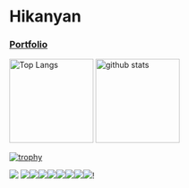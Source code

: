 # Hikanyan


### [Portfolio](https://Hikanyan.wixsite.com/Hikanyan-portfolio)
<p align="left"> 
  <img alt="Top Langs" height="150px" src="https://github-readme-stats.vercel.app/api/top-langs/?username=Hikanyan&layout=compact&count_private=true&show_icons=true&theme=dracula" />
  <img alt="github stats" height="150px" src="https://github-readme-stats.vercel.app/api?username=Hikanyan&count_private=true&show_icons=true&show_icons=true&theme=dracula" />
</p>

[![trophy](https://github-profile-trophy.vercel.app/?username=Hikanyan&theme=dracula)](https://github.com/ryo-ma/github-profile-trophy)

![](https://github-profile-summary-cards.vercel.app/api/cards/profile-details?username=Hikanyan&theme=dark)
![](https://github-profile-summary-cards.vercel.app/api/cards/profile-details?username=Hikanyan&theme=radical)![](https://github-profile-summary-cards.vercel.app/api/cards/profile-details?username=Hikanyan&theme=merko)![](https://github-profile-summary-cards.vercel.app/api/cards/profile-details?username=Hikanyan&theme=tokyonight)![](https://github-profile-summary-cards.vercel.app/api/cards/profile-details?username=Hikanyan&theme=onedark)![](https://github-profile-summary-cards.vercel.app/api/cards/profile-details?username=Hikanyan&theme=cobalt)![](https://github-profile-summary-cards.vercel.app/api/cards/profile-details?username=Hikanyan&theme=synthwave)![](https://github-profile-summary-cards.vercel.app/api/cards/profile-details?username=Hikanyan&theme=highcontrast)![](https://github-profile-summary-cards.vercel.app/api/cards/profile-details?username=Hikanyan&theme=dracula)!
